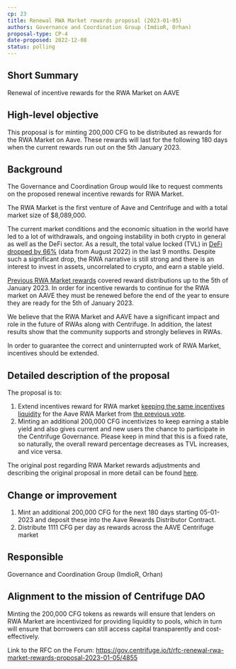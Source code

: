 ```yaml
---
cp: 23
title: Renewal RWA Market rewards proposal (2023-01-05)
authors: Governance and Coordination Group (ImdioR, Orhan)
proposal-type: CP-4
date-proposed: 2022-12-08
status: polling
---
```


## Short Summary
Renewal of incentive rewards for the RWA Market on AAVE

## High-level objective
This proposal is for minting 200,000 CFG to be distributed as rewards for the RWA Market on Aave. These rewards will last for the following 180 days when the current rewards run out on the 5th January 2023.

## Background
The Governance and Coordination Group would like to request comments on the proposed renewal incentive rewards for RWA Market.

The RWA Market is the first venture of Aave and Centrifuge and with a total market size of $8,089,000.

The current market conditions and the economic situation in the world have led to a lot of withdrawals, and ongoing instability in both crypto in general as well as the DeFi sector. As a result, the total value locked (TVL) in [DeFi dropped by 66%](https://cointelegraph.com/news/total-value-locked-in-defi-dropped-by-66-but-multiple-metrics-reflect-steady-growth) (data from August 2022) in the last 9 months. Despite such a significant drop, the RWA narrative is still strong and there is an interest to invest in assets, uncorrelated to crypto, and earn a stable yield.

[Previous RWA Market rewards](https://gov.centrifuge.io/t/rfc-renewal-rwa-market-rewards-proposal-12-09-2022/4565) covered reward distributions up to the 5th of January 2023. In order for incentive rewards to continue for the RWA market on AAVE they must be renewed before the end of the year to ensure they are ready for the 5th of January 2023.

We believe that the RWA Market and AAVE have a significant impact and role in the future of RWAs along with Centrifuge. In addition, the latest results show that the community supports and strongly believes in RWAs.

In order to guarantee the correct and uninterrupted work of RWA Market, incentives should be extended.

## Detailed description of the proposal
The proposal is to:

1. Extend incentives reward for RWA market [keeping the same incentives liquidity](https://gov.centrifuge.io/t/council-motion-14-rwa-market-rewards-for-q3-2022-2022-07-04/4305)  for the Aave RWA Market from [the previous vote](https://gov.centrifuge.io/t/rfc-renewal-rwa-market-rewards-proposal-12-09-2022/4565).
2. Minting an additional 200,000 CFG incentivizes to keep earning a stable yield and also gives current and new users the chance to participate in the Centrifuge Governance.
Please keep in mind that this is a fixed rate, so naturally, the overall reward percentage decreases as TVL increases, and vice versa.

The original post regarding RWA Market rewards adjustments and describing the original proposal in more detail can be found [here](https://gov.centrifuge.io/t/centrifuge-lp-rewards-ideas-for-improvements/3237).

## Change or improvement
1. Mint an additional 200,000 CFG for the next 180 days starting 05-01-2023 and deposit these into the Aave Rewards Distributor Contract.
2. Distribute 1111 CFG per day as rewards across the AAVE Centrifuge market

## Responsible
Governance and Coordination Group (ImdioR, Orhan)

## Alignment to the mission of Centrifuge DAO
Minting the 200,000 CFG tokens as rewards will ensure that lenders on RWA Market are incentivized for providing liquidity to pools, which in turn will ensure that borrowers can still access capital transparently and cost-effectively.

Link to the RFC on the Forum: https://gov.centrifuge.io/t/rfc-renewal-rwa-market-rewards-proposal-2023-01-05/4855
